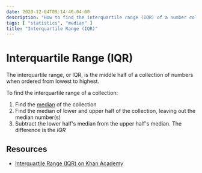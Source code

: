 ```yaml
---
date: 2020-12-04T09:14:46-04:00
description: "How to find the interquartile range (IQR) of a number collection"
tags: [ "statistics", "median" ]
title: "Interquartile Range (IQR)"
---
```


# Interquartile Range (IQR)

The interquartile range, or IQR, is the middle half of a collection of numbers when ordered from lowest to highest.

To find the interquartile range of a collection:

1. Find the [median](median.md) of the collection
2. Find the median of lower and upper half of the collection, leaving out the median number(s)
3. Subtract the lower half's median from the upper half's median. The difference is the $IQR$

## Resources

* [Interquartile Range (IQR) on Khan Academy](https://www.khanacademy.org/math/cc-sixth-grade-math/cc-6th-data-statistics/cc-6th/v/calculating-interquartile-range-iqr)

